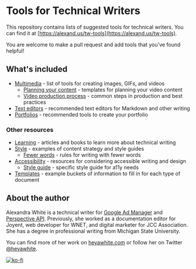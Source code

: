 # Tools for Technical Writers

This repository contains lists of suggested tools for technical writers. You can find it at
[https://alexand.us/tw-tools](https://alexand.us/tw-tools).

You are welcome to make a pull request and add tools that you've found helpful!

## What's included

+ [Multimedia](/multimedia/) - list of tools for creating images, GIFs, and videos
   + [Planning your content](/multimedia/templates/) - templates for planning your video content
   + [Video production process](/multimedia/making-a-video.md) - common steps in production and best practices
+ [Text editors](/text-editors/) - recommended text editors for Markdown and other writing
+ [Portfolios](/portfolio/) - recommended tools to create your portfolio

### Other resources

+ [Learning](/learning/) - articles and books to learn more about technical writing
+ [Style](/style/) - examples of content strategy and style guides
   + [Fewer words](/style/fewer-words.md) - rules for writing with fewer words
+ [Accessibility](/accessibility) - resources for considering accessible writing and design
   + [Style guide](/accessibility/style.md) - specific style guide for a11y needs
+ [Templates](/templates/) - example buckets of information to fill in for each type of document

## About the author

Alexandra White is a technical writer for [Google Ad Manager](https://support.google.com/admanager#topic=7505988)
and [Perspective API](https://github.com/conversationai/perspectiveapi). Previously, she worked as a documentation
editor for Joyent, web developer for WNET, and digital marketer for JCC Association. She has a degree in professional
writing from Michigan State University.

You can find more of her work on [heyawhite.com](https://heyawhite.com) or follow her on Twitter
[@heyawhite](https://twitter.com/heyawhite).

[![ko-fi](https://www.ko-fi.com/img/githubbutton_sm.svg)](https://ko-fi.com/A244AFZ)
